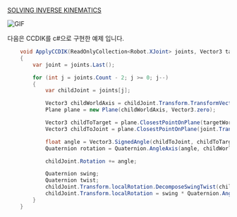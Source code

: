 [SOLVING INVERSE KINEMATICS](https://disigns.wordpress.com/portfolio/solving-inverse-kinematics/)

![GIF](https://disigns.files.wordpress.com/2020/09/ccd_algo.gif?w=880)


다음은 CCDIK를 c#으로 구현한 예제 입니다.

```c#
    void ApplyCCDIK(ReadOnlyCollection<Robot.XJoint> joints, Vector3 targetWorldPosition)
    {
        var joint = joints.Last();

        for (int j = joints.Count - 2; j >= 0; j--)
        {
            var childJoint = joints[j];

            Vector3 childWorldAxis = childJoint.Transform.TransformVector(childJoint.Axis);
            Plane plane = new Plane(childWorldAxis, Vector3.zero);

            Vector3 childToTarget = plane.ClosestPointOnPlane(targetWorldPosition - childJoint.Transform.position);
            Vector3 childToJoint = plane.ClosestPointOnPlane(joint.Transform.position - childJoint.Transform.position);

            float angle = Vector3.SignedAngle(childToJoint, childToTarget, childWorldAxis);
            Quaternion rotation = Quaternion.AngleAxis(angle, childWorldAxis);

            childJoint.Rotation += angle;

            Quaternion swing;
            Quaternion twist;
            childJoint.Transform.localRotation.DecomposeSwingTwist(childJoint.Axis, out swing, out twist);
            childJoint.Transform.localRotation = swing * Quaternion.AngleAxis(childJoint.Rotation, childJoint.Axis);
        }
    }
```